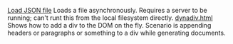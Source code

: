 [Load JSON file](load-json-file.md)  Loads a file asynchronously. Requires a server to be running; can't runt this from the local filesystem directly.
[dynadiv.html](dynadiv.html) Shows how to add a div to the DOM on the fly. Scenario is appending headers or paragraphs or something to a div while generating documents.    
